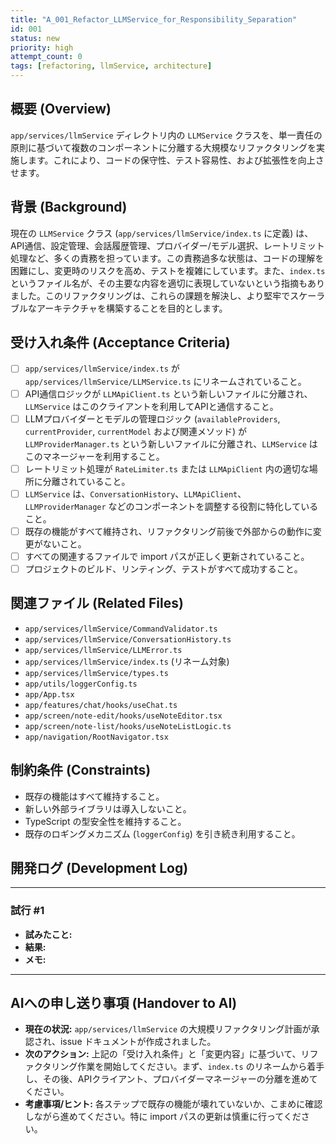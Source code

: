 ```yaml
---
title: "A_001_Refactor_LLMService_for_Responsibility_Separation"
id: 001
status: new
priority: high
attempt_count: 0
tags: [refactoring, llmService, architecture]
---
```


## 概要 (Overview)

`app/services/llmService` ディレクトリ内の `LLMService` クラスを、単一責任の原則に基づいて複数のコンポーネントに分離する大規模なリファクタリングを実施します。これにより、コードの保守性、テスト容易性、および拡張性を向上させます。

## 背景 (Background)

現在の `LLMService` クラス (`app/services/llmService/index.ts` に定義) は、API通信、設定管理、会話履歴管理、プロバイダー/モデル選択、レートリミット処理など、多くの責務を担っています。この責務過多な状態は、コードの理解を困難にし、変更時のリスクを高め、テストを複雑にしています。また、`index.ts` というファイル名が、その主要な内容を適切に表現していないという指摘もありました。このリファクタリングは、これらの課題を解決し、より堅牢でスケーラブルなアーキテクチャを構築することを目的とします。

## 受け入れ条件 (Acceptance Criteria)

- [ ] `app/services/llmService/index.ts` が `app/services/llmService/LLMService.ts` にリネームされていること。
- [ ] API通信ロジックが `LLMApiClient.ts` という新しいファイルに分離され、`LLMService` はこのクライアントを利用してAPIと通信すること。
- [ ] LLMプロバイダーとモデルの管理ロジック (`availableProviders`, `currentProvider`, `currentModel` および関連メソッド) が `LLMProviderManager.ts` という新しいファイルに分離され、`LLMService` はこのマネージャーを利用すること。
- [ ] レートリミット処理が `RateLimiter.ts` または `LLMApiClient` 内の適切な場所に分離されていること。
- [ ] `LLMService` は、`ConversationHistory`、`LLMApiClient`、`LLMProviderManager` などのコンポーネントを調整する役割に特化していること。
- [ ] 既存の機能がすべて維持され、リファクタリング前後で外部からの動作に変更がないこと。
- [ ] すべての関連するファイルで import パスが正しく更新されていること。
- [ ] プロジェクトのビルド、リンティング、テストがすべて成功すること。

## 関連ファイル (Related Files)

- `app/services/llmService/CommandValidator.ts`
- `app/services/llmService/ConversationHistory.ts`
- `app/services/llmService/LLMError.ts`
- `app/services/llmService/index.ts` (リネーム対象)
- `app/services/llmService/types.ts`
- `app/utils/loggerConfig.ts`
- `app/App.tsx`
- `app/features/chat/hooks/useChat.ts`
- `app/screen/note-edit/hooks/useNoteEditor.tsx`
- `app/screen/note-list/hooks/useNoteListLogic.ts`
- `app/navigation/RootNavigator.tsx`

## 制約条件 (Constraints)

- 既存の機能はすべて維持すること。
- 新しい外部ライブラリは導入しないこと。
- TypeScript の型安全性を維持すること。
- 既存のロギングメカニズム (`loggerConfig`) を引き続き利用すること。

## 開発ログ (Development Log)

---
### 試行 #1

- **試みたこと:** 
- **結果:** 
- **メモ:** 

---

## AIへの申し送り事項 (Handover to AI)

- **現在の状況:** `app/services/llmService` の大規模リファクタリング計画が承認され、issue ドキュメントが作成されました。
- **次のアクション:** 上記の「受け入れ条件」と「変更内容」に基づいて、リファクタリング作業を開始してください。まず、`index.ts` のリネームから着手し、その後、APIクライアント、プロバイダーマネージャーの分離を進めてください。
- **考慮事項/ヒント:** 各ステップで既存の機能が壊れていないか、こまめに確認しながら進めてください。特に import パスの更新は慎重に行ってください。
